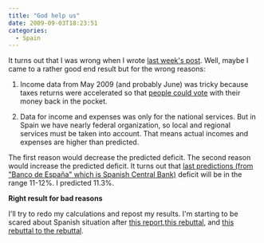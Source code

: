 ```yaml
---
title: "God help us"
date: 2009-09-03T18:23:51
categories:
  - Spain
---
```


It turns out that I was wrong when I wrote
[last week's post](http://gonfva.blogspot.com/2009/08/lies-damn-lies-and-statistics.html). Well, maybe I came to a rather good end result but for the wrong reasons:

1. Income data from May 2009 (and probably June) was tricky because taxes returns were accelerated so that [people could vote](http://www.elecciones.mir.es/europeas2009/) with their money back in the pocket.

2. Data for income and expenses was only for the national services. But in Spain we have nearly federal organization, so local and regional services must be taken into account. That means actual incomes and expenses are higher than predicted.

The first reason would decrease the predicted deficit. The second reason
would increase the predicted deficit. It turns out that
[last predictions (from "Banco de España" which is Spanish Central Bank)](http://www.cotizalia.com/cache/2009/09/02/noticias_49_deficit_salgado_deuda_fiscal_.html) deficit will be in the range 11-12%. I predicted 11.3%.

**Right result for bad reasons**

I'll try to redo my calculations and repost my results. I'm starting to be
scared about Spanish situation after
[this report](http://www.safehaven.com/article-14360.htm),[this rebuttal](http://spaineconomy.blogspot.com/2009/09/iberian-securities-respond-to-variant.html), and
[this rebuttal to the rebuttal](http://spaineconomy.blogspot.com/2009/09/and-variant-perception-respond-to.html).
